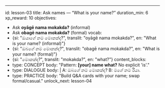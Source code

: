 ---
id: lesson-03
title: Ask names — “What is your name?”
duration_min: 6
xp_reward: 10
objectives:
  - Ask **oyāgē nama mokakda?** (informal)
  - Ask **obagē nama mokakda?** (formal)
vocab:
  - {si: "ඔයාගේ නම මොකක්ද?", translit: "oyāgē nama mokakda?", en: "What is your name? (informal)"} 
  - {si: "ඔබගේ නම මොකක්ද?", translit: "obagē nama mokakda?", en: "What is your name? (formal)"} 
  - {si: "මොකක්ද?", translit: "mokakda?", en: "what?"}
content_blocks:
  - type: CONCEPT
    body: "Pattern: **[your] name what?** No explicit 'is'."
  - type: DIALOGUE
    body: |
      A: ඔබගේ නම මොකක්ද?
      B: මගේ නම රීයා.
  - type: PRACTICE
    body: "Build Q&A cards with your name; swap formal/casual."
unlock_next: lesson-04
